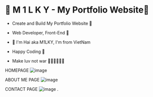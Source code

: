 # 💎 M 1 L K Y - My Portfolio Website💎

- Create and Build My Portfolio Website 🚀
- Web Developer, Front-End 🥇

- 💎 I'm Hai aka M1LKY, I'm from VietNam
- Happy Coding 🥰
- Make luv not war 💖💛🧡💚💙💜

HOMEPAGE
![image](https://user-images.githubusercontent.com/58142935/235300496-601429d5-7dae-472d-bfa8-536430b8902a.png)

ABOUT ME PAGE
![image](https://user-images.githubusercontent.com/58142935/234695515-f9588d43-b322-435d-941b-1572bd3685ae.png)


CONTACT PAGE
![image](https://user-images.githubusercontent.com/58142935/234419386-a7fef5a3-d969-4768-976a-3c126b581738.png)
.
